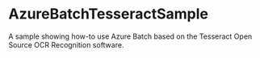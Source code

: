 AzureBatchTesseractSample
=========================

A sample showing how-to use Azure Batch based on the Tesseract Open Source OCR Recognition software.
